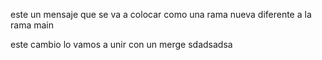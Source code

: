 este un mensaje que se va a colocar como una rama nueva diferente a la rama main

este cambio lo vamos a unir con un merge
sdadsadsa
